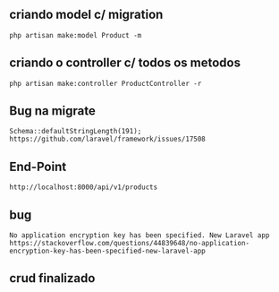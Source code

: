 ## criando model c/ migration
	php artisan make:model Product -m

## criando o controller c/ todos os metodos
	php artisan make:controller ProductController -r

## Bug na migrate
	Schema::defaultStringLength(191);
	https://github.com/laravel/framework/issues/17508



## End-Point
	http://localhost:8000/api/v1/products

## bug 
	No application encryption key has been specified. New Laravel app
	https://stackoverflow.com/questions/44839648/no-application-encryption-key-has-been-specified-new-laravel-app

## crud finalizado